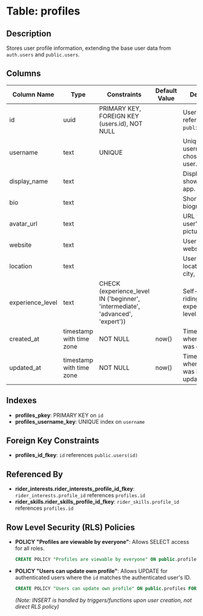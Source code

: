 # Table: profiles

## Description
Stores user profile information, extending the base user data from `auth.users` and `public.users`.

## Columns

| Column Name      | Type                     | Constraints                                          | Default Value | Description                                      |
|------------------|--------------------------|------------------------------------------------------|---------------|--------------------------------------------------|
| id               | uuid                     | PRIMARY KEY, FOREIGN KEY (users.id), NOT NULL        |               | User ID, references `public.users.id`.           |
| username         | text                     | UNIQUE                                               |               | Unique username chosen by the user.              |
| display_name     | text                     |                                                      |               | Display name shown in the app.                   |
| bio              | text                     |                                                      |               | Short user biography.                            |
| avatar_url       | text                     |                                                      |               | URL to the user's profile picture/avatar.        |
| website          | text                     |                                                      |               | User's personal website URL.                     |
| location         | text                     |                                                      |               | User's general location (e.g., city, country). |
| experience_level | text                     | CHECK (experience_level IN ('beginner', 'intermediate', 'advanced', 'expert')) |               | Self-reported riding experience level.         |
| created_at       | timestamp with time zone | NOT NULL                                             | now()         | Timestamp when the profile was created.          |
| updated_at       | timestamp with time zone | NOT NULL                                             | now()         | Timestamp when the profile was last updated.     |

## Indexes

- **profiles_pkey**: PRIMARY KEY on `id`
- **profiles_username_key**: UNIQUE index on `username`

## Foreign Key Constraints

- **profiles_id_fkey**: `id` references `public.users(id)`

## Referenced By

- **rider_interests.rider_interests_profile_id_fkey**: `rider_interests.profile_id` references `profiles.id`
- **rider_skills.rider_skills_profile_id_fkey**: `rider_skills.profile_id` references `profiles.id`

## Row Level Security (RLS) Policies

- **POLICY "Profiles are viewable by everyone"**: Allows SELECT access for all roles.
  ```sql
  CREATE POLICY "Profiles are viewable by everyone" ON public.profiles FOR SELECT USING (true);
  ```
- **POLICY "Users can update own profile"**: Allows UPDATE for authenticated users where the `id` matches the authenticated user's ID.
  ```sql
  CREATE POLICY "Users can update own profile" ON public.profiles FOR UPDATE USING (auth.uid() = id);
  ```
  *(Note: INSERT is handled by triggers/functions upon user creation, not direct RLS policy)*
